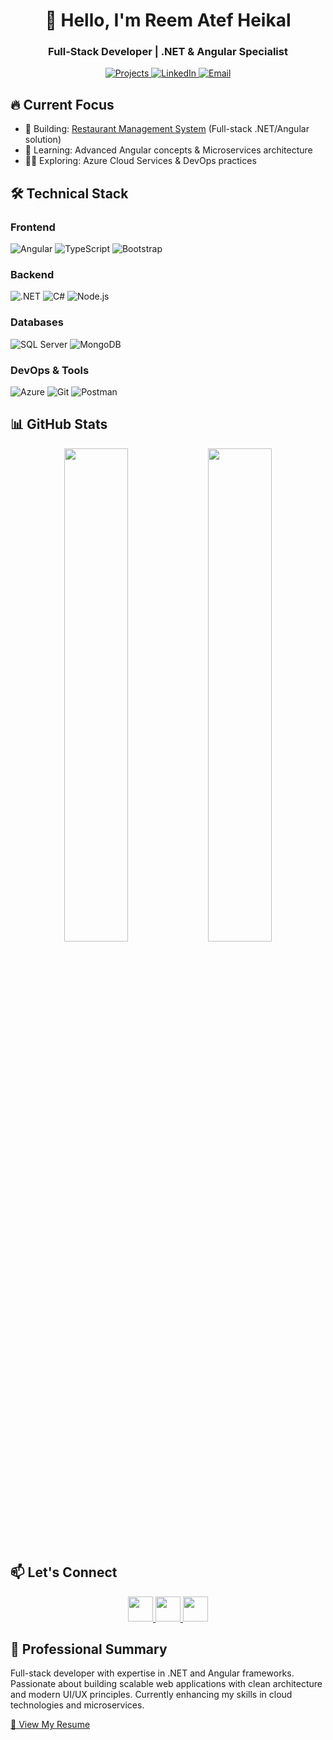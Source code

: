 <h1 align="center">👋 Hello, I'm Reem Atef Heikal</h1>
<h3 align="center">Full-Stack Developer | .NET & Angular Specialist</h3>

<p align="center">
  <a href="https://github.com/Reem-A-Hikal?tab=repositories">
    <img src="https://img.shields.io/badge/Projects-10+-blue?style=flat-square" alt="Projects">
  </a>
  <a href="https://linkedin.com/in/reem-heikal">
    <img src="https://img.shields.io/badge/LinkedIn-Connect-blue?style=flat-square&logo=linkedin" alt="LinkedIn">
  </a>
  <a href="mailto:Reemheikal3@gmail.com">
    <img src="https://img.shields.io/badge/Email-Contact%20Me-red?style=flat-square&logo=gmail" alt="Email">
  </a>
</p>

## 🔥 Current Focus

- 🚀 Building: [Restaurant Management System](https://github.com/Reem-A-Hikal/Restaurant-Management-API) (Full-stack .NET/Angular solution)
- 🌱 Learning: Advanced Angular concepts & Microservices architecture
- 👩‍💻 Exploring: Azure Cloud Services & DevOps practices

## 🛠️ Technical Stack

### Frontend
![Angular](https://img.shields.io/badge/-Angular-DD0031?style=flat-square&logo=angular&logoColor=white)
![TypeScript](https://img.shields.io/badge/-TypeScript-3178C6?style=flat-square&logo=typescript&logoColor=white)
![Bootstrap](https://img.shields.io/badge/-Bootstrap-7952B3?style=flat-square&logo=bootstrap&logoColor=white)

### Backend
![.NET](https://img.shields.io/badge/-.NET-512BD4?style=flat-square&logo=dotnet&logoColor=white)
![C#](https://img.shields.io/badge/-C%23-239120?style=flat-square&logo=c-sharp&logoColor=white)
![Node.js](https://img.shields.io/badge/-Node.js-339933?style=flat-square&logo=node.js&logoColor=white)

### Databases
![SQL Server](https://img.shields.io/badge/-SQL%20Server-CC2927?style=flat-square&logo=microsoft-sql-server&logoColor=white)
![MongoDB](https://img.shields.io/badge/-MongoDB-47A248?style=flat-square&logo=mongodb&logoColor=white)

### DevOps & Tools
![Azure](https://img.shields.io/badge/-Azure-0089D6?style=flat-square&logo=microsoft-azure&logoColor=white)
![Git](https://img.shields.io/badge/-Git-F05032?style=flat-square&logo=git&logoColor=white)
![Postman](https://img.shields.io/badge/-Postman-FF6C37?style=flat-square&logo=postman&logoColor=white)

## 📊 GitHub Stats

<div align="center">
  <img width="45%" src="https://github-readme-stats.vercel.app/api?username=Reem-A-Hikal&show_icons=true&theme=default" />
  <img width="45%" src="https://github-readme-stats.vercel.app/api/top-langs/?username=Reem-A-Hikal&layout=compact&theme=default" />
</div>

## 📫 Let's Connect

<p align="center">
  <a href="https://linkedin.com/in/reem-heikal" target="_blank">
    <img src="https://img.icons8.com/color/48/000000/linkedin.png" width="40" />
  </a>
  <a href="https://github.com/Reem-A-Hikal" target="_blank">
    <img src="https://img.icons8.com/fluent/48/000000/github.png" width="40" />
  </a>
  <a href="mailto:Reemheikal3@gmail.com" target="_blank">
    <img src="https://img.icons8.com/color/48/000000/gmail.png" width="40" />
  </a>
</p>

## 📜 Professional Summary

Full-stack developer with expertise in .NET and Angular frameworks. Passionate about building scalable web applications with clean architecture and modern UI/UX principles. Currently enhancing my skills in cloud technologies and microservices.

[📄 View My Resume](https://drive.google.com/file/d/1Q6LMAAe91l-vWASxn_QgCAQ1taDkWIf6/view?usp=sharing)
